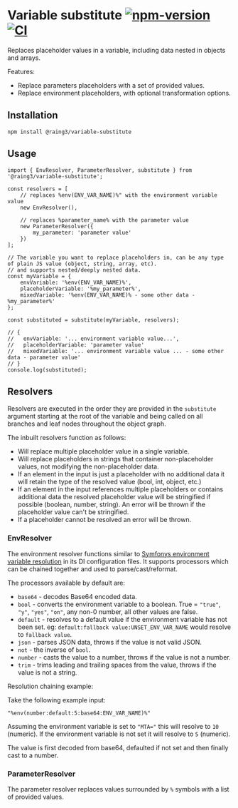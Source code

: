# Variable substitute [![npm-version](https://img.shields.io/npm/v/@raing3/variable-substitute.svg)](https://www.npmjs.com/package/@raing3/variable-substitute) [![CI](https://github.com/raing3/variable-substitute/actions/workflows/ci.yml/badge.svg)](https://github.com/raing3/variable-substitute/actions/workflows/ci.yml)
Replaces placeholder values in a variable, including data nested in objects and arrays.

Features:

 * Replace parameters placeholders with a set of provided values.
 * Replace environment placeholders, with optional transformation options.

## Installation
```
npm install @raing3/variable-substitute
```

## Usage
```
import { EnvResolver, ParameterResolver, substitute } from '@raing3/variable-substitute';

const resolvers = [
    // replaces %env(ENV_VAR_NAME)%" with the environment variable value
    new EnvResolver(),

    // replaces %parameter_name% with the parameter value
    new ParameterResolver({
        my_parameter: 'parameter value'
    })
];

// The variable you want to replace placeholders in, can be any type of plain JS value (object, string, array, etc).
// and supports nested/deeply nested data.
const myVariable = {
    envVariable: '%env(ENV_VAR_NAME)%',
    placeholderVariable: '%my_parameter%',
    mixedVariable: '%env(ENV_VAR_NAME)% - some other data - %my_parameter%'
};

const substituted = substitute(myVariable, resolvers);

// {
//   envVariable: '... environment variable value...', 
//   placeholderVariable: 'parameter value'
//   mixedVariable: '... environment variable value ... - some other data - parameter value'
// }
console.log(substituted);
```

## Resolvers

Resolvers are executed in the order they are provided in the `substitute` argument starting at the root of the variable
and being called on all branches and leaf nodes throughout the object graph.

The inbuilt resolvers function as follows:

 * Will replace multiple placeholder value in a single variable.
 * Will replace placeholders in strings that container non-placeholder values, not modifying the non-placeholder data.
 * If an element in the input is just a placeholder with no additional data it will retain the type of the
   resolved value (bool, int, object, etc.)
 * If an element in the input references multiple placeholders or contains additional data the resolved placeholder
   value will be stringified if possible (boolean, number, string). An error will be thrown if the placeholder value
   can't be stringified.
 * If a placeholder cannot be resolved an error will be thrown.
 
### EnvResolver

The environment resolver functions similar to
[Symfonys environment variable resolution](https://symfony.com/doc/current/configuration/env_var_processors.html)
in its DI configuration files. It supports processors which can be chained together and used to parse/cast/reformat.

The processors available by default are:

 * `base64` - decodes Base64 encoded data.
 * `bool` - converts the environment variable to a boolean.
   True = `"true"`, `"y"`, `"yes"`, `"on"`, any non-0 number, all other values are false.
 * `default` - resolves to a default value if the environment variable has not been set.
   eg: `default:fallback value:UNSET_ENV_VAR_NAME` would resolve to `fallback value`.
 * `json` - parses JSON data, throws if the value is not valid JSON.
 * `not` - the inverse of `bool`.
 * `number` - casts the value to a number, throws if the value is not a number.
 * `trim` - trims leading and trailing spaces from the value, throws if the value is not a string.

Resolution chaining example:

Take the following example input:

```
"%env(number:default:5:base64:ENV_VAR_NAME)%"
```

Assuming the environment variable is set to `"MTA="` this will resolve to `10` (numeric).
If the environment variable is not set it will resolve to `5` (numeric).

The value is first decoded from base64, defaulted if not set and then finally cast to a number.

### ParameterResolver

The parameter resolver replaces values surrounded by `%` symbols with a list of provided values.
